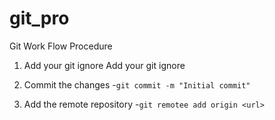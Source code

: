 # git_pro

Git Work Flow Procedure 

1. Add your git ignore
Add your git ignore

2. Commit the changes
	-``` git commit -m "Initial commit" ```

4. Add the remote repository
	-``` git remotee add origin <url> ```
